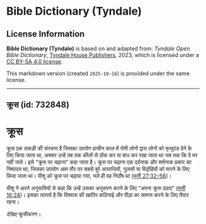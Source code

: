 # Bible Dictionary (Tyndale)

## License Information

**Bible Dictionary (Tyndale)** is based on and adapted from: _Tyndale Open Bible Dictionary_, [Tyndale House Publishers](https://tyndaleopenresources.com/), 2023, which is licensed under a [CC BY-SA 4.0 license](https://creativecommons.org/licenses/by-sa/4.0/legalcode.en).

This markdown version (created `2025-10-16`) is provided under the same license.



--------------------------------

## क्रूस (id: 732848)

क्रूस
=====

क्रूस एक लकड़ी की संरचना है जिसका उपयोग प्राचीन काल में रोमी लोगों द्वारा लोगों को मृत्युदंड देने के लिए किया जाता था, अक्सर उन्हें तब तक कीलों से ठोंक कर या बांध कर रखा जाता था जब तक कि वे मर नहीं जाते। इसे "क्रूस पर चढ़ाना" कहा जाता है। क्रूस पर चढ़ाना एक दर्दनाक और शर्मनाक प्रकार का निष्पादन था, जिसका उपयोग आम तौर पर सबसे बुरे अपराधियों, गुलामों या विद्रोहियों को मारने के लिए किया जाता था। यीशु को क्रूस पर चढ़ाया गया, भले ही वह निर्दोष था ([मत्ती 27:32–56](https://ref.ly/Matt27:32-Matt27:56))।

यीशु ने अपने अनुयायियों से कहा कि उन्हें उसका अनुसरण करने के लिए “अपना क्रूस उठाए” ([मत्ती 16:24](https://ref.ly/Matt16:24))। इसका तात्पर्य है कि विश्वास की खातिर कठिनाई और पीड़ा का सामना करने के लिए तैयार रहना।

*देखिए* क्रूसीकरण। 


